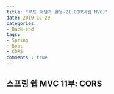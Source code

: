 ```yaml
---
title: "부트 개념과 활용-21.CORS(웹 MVC)"
date: 2019-12-20
categories:
- Back-end
tags:
- Spring 
- Boot
- CORS
comments : true
---
```


## 스프링 웹 MVC 11부: CORS
